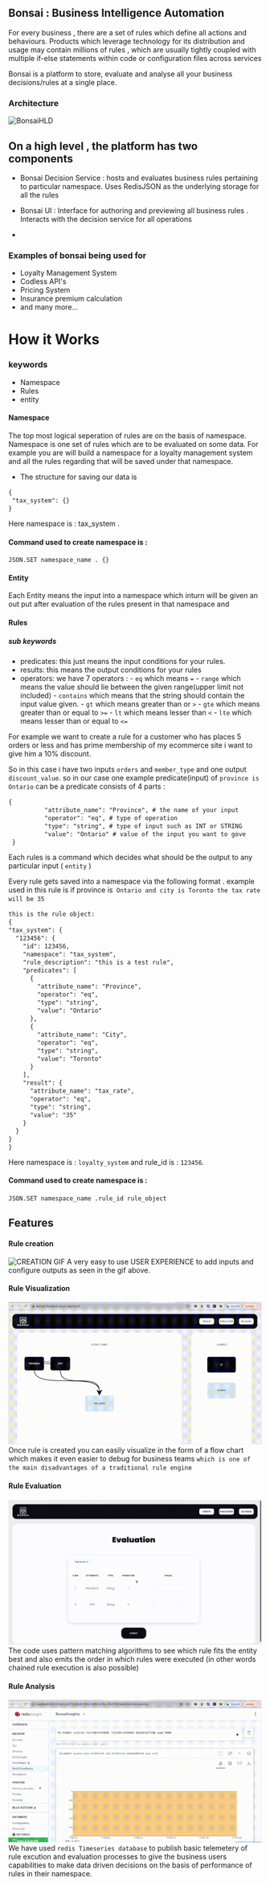 
## Bonsai : Business Intelligence Automation

  

For every business , there are a set of rules which define all actions and behaviours. Products which leverage technology for its distribution and usage may contain millions of rules , which are usually tightly coupled with multiple if-else statements within code or configuration files across services

  

Bonsai is a platform to store, evaluate and analyse all your business decisions/rules at a single place.

  

### Architecture

  

![BonsaiHLD](https://i.imgur.com/TKhjxvG.jpeg)

  

## On a high level , the platform has two components

- Bonsai Decision Service : hosts and evaluates business rules pertaining to particular namespace. Uses RedisJSON as the underlying storage for all the rules

- Bonsai UI : Interface for authoring and previewing all business rules . Interacts with the decision service for all operations
- 
### Examples of bonsai being used for 
- Loyalty Management System 
- Codless API's
- Pricing System 
- Insurance premium calculation 
- and many more...
# How it Works
### keywords 
- Namespace
- Rules
- entity

#### Namespace
The top most logical seperation of rules are on the basis of namespace. Namespace is one set of rules which are to be evaluated on some data. For example you are will build a namespace for a loyalty management system and all the rules regarding that will be saved under that namespace. 
 - The structure for saving our data is 
 ```
 {
  "tax_system": {}
 }
 ```
 Here namespace is : tax_system .
 #### Command used to create namespace is :
 ``````
JSON.SET namespace_name . {}
``````
#### Entity
Each Entity means the input into a namespace which inturn will be given an out put after  evaluation of the rules present in that namespace and 
#### Rules
##### sub keywords
- predicates: this just means the input conditions for your rules.
- results: this means the output conditions for your rules
- operators: we have 7 operators :
       - `eq` which means `=`
       - `range` which means the value should lie between the given range(upper limit not included)
       - `contains` which means that the string should contain the input value given.
       - `gt` which means greater than or `>`
       - `gte` which means greater than or equal to `>=`
       - `lt` which means lesser than `<`
       - `lte` which means lesser than or equal to `<=`


For example we want to create a rule for a customer who has places 5 orders or less and has prime membership of my ecommerce site i want to give him a 10% discount. 

So in this case i have two inputs `orders` and `member_type` and one output `discount_value`. 
so in our case one example predicate(input) of `province is Ontario` can be
a predicate consists of 4 parts : 
```
{
          "attribute_name": "Province", # the name of your input
          "operator": "eq", # type of operation
          "type": "string", # type of input such as INT or STRING
          "value": "Ontario" # value of the input you want to gove 
 }
```

Each rules is  a command which decides what should be the output to any particular input ( `entity` )

Every rule gets saved into a namespace via the following format . 
  example used in this rule is if province is` Ontario and city is Toronto the tax rate will be 35`
  ```
  this is the rule object: 
 {
  "tax_system": {
    "123456": {
      "id": 123456,
      "namespace": "tax_system",
      "rule_description": "this is a test rule",
      "predicates": [
        {
          "attribute_name": "Province",
          "operator": "eq",
          "type": "string",
          "value": "Ontario"
        },
        {
          "attribute_name": "City",
          "operator": "eq",
          "type": "string",
          "value": "Toronto"
        }
      ],
      "result": {
        "attribute_name": "tax_rate",
        "operator": "eq",
        "type": "string",
        "value": "35"
      }
    }
  }
}
```
Here namespace is : `loyalty_system` and rule_id is : `123456`.
 #### Command used to create namespace is :
 ``````
JSON.SET namespace_name .rule_id rule_object
``````

## Features

#### Rule creation 
 ![CREATION GIF](gifs/creation.gif)
A very easy to use USER EXPERIENCE to add inputs and configure outputs as seen in the gif above.

#### Rule Visualization
![VISUALIZATION GIF](gifs/visualization.gif)
Once rule is created you can easily visualize in the form of a flow chart which makes it even easier to debug for business teams `which is one of the main disadvantages of a traditional rule engine`

#### Rule Evaluation
![VISUALIZATION GIF](gifs/evaluation.gif)
The code uses pattern matching algorithms to see which rule fits the entity best and also emits the order in which rules were executed (in other words chained rule execution is also possible)

#### Rule Analysis
![Analysis GIF](gifs/analysis.gif)
We have used `redis Timeseries database` to publish basic telemetery of rule excution and evaluation processes to give the business users capabilities to make data driven decisions on the basis of performance of rules in their namespace.

